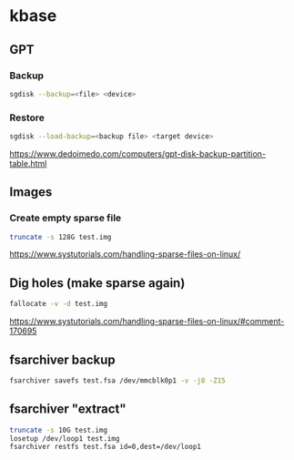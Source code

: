 # kbase

## GPT

### Backup

```bash
sgdisk --backup=<file> <device>
```

### Restore

```bash
sgdisk --load-backup=<backup file> <target device>
```

https://www.dedoimedo.com/computers/gpt-disk-backup-partition-table.html

## Images

### Create empty sparse file

```bash
truncate -s 128G test.img
```

https://www.systutorials.com/handling-sparse-files-on-linux/

## Dig holes (make sparse again)

```bash
fallocate -v -d test.img
```

https://www.systutorials.com/handling-sparse-files-on-linux/#comment-170695


## fsarchiver backup

```bash
fsarchiver savefs test.fsa /dev/mmcblk0p1 -v -j8 -Z15
```

## fsarchiver "extract"

```bash
truncate -s 10G test.img
losetup /dev/loop1 test.img
fsarchiver restfs test.fsa id=0,dest=/dev/loop1
```


